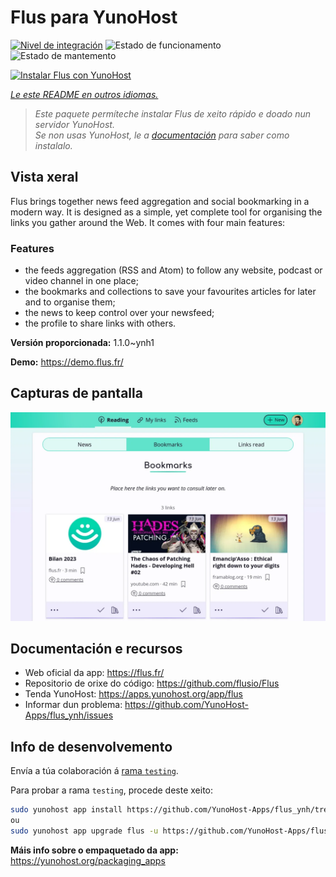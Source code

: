 <!--
NOTA: Este README foi creado automáticamente por <https://github.com/YunoHost/apps/tree/master/tools/readme_generator>
NON debe editarse manualmente.
-->

# Flus para YunoHost

[![Nivel de integración](https://dash.yunohost.org/integration/flus.svg)](https://ci-apps.yunohost.org/ci/apps/flus/) ![Estado de funcionamento](https://ci-apps.yunohost.org/ci/badges/flus.status.svg) ![Estado de mantemento](https://ci-apps.yunohost.org/ci/badges/flus.maintain.svg)

[![Instalar Flus con YunoHost](https://install-app.yunohost.org/install-with-yunohost.svg)](https://install-app.yunohost.org/?app=flus)

*[Le este README en outros idiomas.](./ALL_README.md)*

> *Este paquete permíteche instalar Flus de xeito rápido e doado nun servidor YunoHost.*  
> *Se non usas YunoHost, le a [documentación](https://yunohost.org/install) para saber como instalalo.*

## Vista xeral

Flus brings together news feed aggregation and social bookmarking in a modern way. It is designed as a simple, yet complete tool for organising the links you gather around the Web. It comes with four main features:
### Features

- the feeds aggregation (RSS and Atom) to follow any website, podcast or video channel in one place;
- the bookmarks and collections to save your favourites articles for later and to organise them;
- the news to keep control over your newsfeed;
- the profile to share links with others.


**Versión proporcionada:** 1.1.0~ynh1

**Demo:** <https://demo.flus.fr/>

## Capturas de pantalla

![Captura de pantalla de Flus](./doc/screenshots/screenshot.png)

## Documentación e recursos

- Web oficial da app: <https://flus.fr/>
- Repositorio de orixe do código: <https://github.com/flusio/Flus>
- Tenda YunoHost: <https://apps.yunohost.org/app/flus>
- Informar dun problema: <https://github.com/YunoHost-Apps/flus_ynh/issues>

## Info de desenvolvemento

Envía a túa colaboración á [rama `testing`](https://github.com/YunoHost-Apps/flus_ynh/tree/testing).

Para probar a rama `testing`, procede deste xeito:

```bash
sudo yunohost app install https://github.com/YunoHost-Apps/flus_ynh/tree/testing --debug
ou
sudo yunohost app upgrade flus -u https://github.com/YunoHost-Apps/flus_ynh/tree/testing --debug
```

**Máis info sobre o empaquetado da app:** <https://yunohost.org/packaging_apps>
